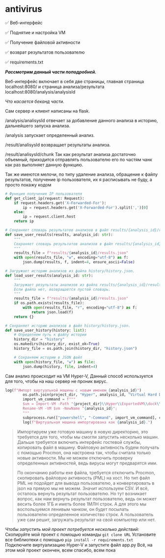 # antivirus

✅ Веб-интерфейс

✅ Поднятие и настройка VM

✅ Получение файловой активности

✅ возврат результатов пользователю

✅ requirements.txt

***Рассмотрим данный части поподробней.***

Веб-интерфейс включает в себя две страницы, главная страница localhost:8080/ и страница анализа/результата localhost:8080/analysis/analysisId

*Что касается беканд части.*

Сам сервер и клиент написаны на flask.

/analysis/analisysId отвечает за добавление данного анализа в историю, дальнейшего запуска анализа.

/analysis запускает определенный анализ.

/result/analisysId возвращает результаты анализа.

/result/analisysId/chunk Так как результат анализа достаточно объемный, приходится отправлять пользователю его по частям чанк как раз выполняет данную функцию. 

Так же имеются мелочи, по типу удаление анализа, обращение к файлу результатов, получение ip пользователя, их я расписывать не буду, а просто покажу кодом

```python
# Функция получения IP пользователя
def get_client_ip(request: Request):
    if request.headers.get('X-Forwarded-For'):
        ip = request.headers.get('X-Forwarded-For').split(',')[0]
    else:
        ip = request.client.host
    return ip
```

``` python
# Сохраняет словарь результатов анализов в файл results/{analysis_id}/results.json.
def save_user_results(results, analysis_id: str):
    """
    Сохраняет словарь результатов анализов в файл results/{analysis_id}/results.json.
    """
    results_file = f"results/{analysis_id}/results.json"
    with open(results_file, "w", encoding="utf-8") as f:
        json.dump(results, f, indent=4, ensure_ascii=False)
```

``` python
# Загружает историю анализов из файла history/history.json.
def load_user_results(analysis_id: str):
    """
    Загружает результаты анализов из файла results/{analysis_id}/results.json.
    Если файла нет, возвращается пустой словарь.
    """
    results_file = f"results/{analysis_id}/results.json"
    if os.path.exists(results_file):
        with open(results_file, "r", encoding="utf-8") as f:
            return json.load(f)
    return {}
```

``` python
# Сохраняет историю анализов в файл history/history.json.
def save_user_history(history: list):
    # Определяем путь к файлу истории
    history_dir = "history"
    os.makedirs(history_dir, exist_ok=True)
    history_file = os.path.join(history_dir, "history.json")

    # Сохраняем историю в JSON файл
    with open(history_file, "w") as file:
        json.dump(history, file, indent=4)
```

Сам анализ происходит на VM Hyper-V, Данный способ используется для того, чтобы на наш сервер не проник вирус.

```python
log(f"Импорт виртуальной машины с новым именем {analysis_id}")
        os.path.join(project_dir, "Hyper", analysis_id, "Virtual Hard Disks")
        import_vm_command = f"""
        $vm = Import-VM -Path "{project_dir}\\Hyper\\ExportedVM\\dock\\Virtual Machines\\38EA00DB-AC8B-473C-8A1E-5C973D39DE75.vmcx" -Copy -GenerateNewId -VirtualMachinePath "{project_dir}\\Hyper\\{analysis_id}" -VhdDestinationPath "{project_dir}\\Hyper\\{analysis_id}\\Virtual Machines";
        Rename-VM -VM $vm -NewName "{analysis_id}";
        """
        subprocess.run(["powershell", "-Command", import_vm_command], check=True)
        log(f"Виртуальная машина импортирована как {analysis_id}.")
```
>Импортируем уже готовую машину в новую директорию, это требуется для того, чтобы мы смогли запустить несколько машин.
>Дальше требуется включить интерфейс гостевой службы, копировать файл в машину.
>Файловую активность будем получать с помощью Procmon, она настроена так, чтобы считала только новые активности. Мы не можем отключить проверку определенных активностей, ведь вирусы могут предварятся ими.
>
>По окончанию работы exe файла, требуется отключить Procmon, скопировать файловую активность (PML) на хост.
>Но тип файл PML не подойдет для вывода пользователю, а конвертировать в json на прямую мы не можем. Значит используем CSV.
>И всё, осталось вернуть результат пользователю.
>Но тут возникает вопрос, как нам вернуть результат пользователю, ведь он может весить более 1ГБ и иметь более 1МЛН строк. А для этого мы воспользуемся ленивым чанком, он будет посылать пользователю определенное количество строк. А пользователь уже сам решит, загружать результат на свой компьютер или нет.

*Чтобы запустить мой проект потребуется несколько действий:*
Скопируйте мой проект с помощью команды `git clone URL`
Установите все библиотеки с помощью `pip install -r requirements.txt`
Подключите виртуализацию Hyper-V и запустите файл app.py
Всё, на этом мой проект окончен, всем спасибо, всем пока
